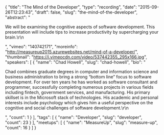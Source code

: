 {
  "title": "The Mind of the Developer",
  "type": "recording",
  "date": "2015-09-26T12:23:43",
  "draft": false,
  "slug": "the-mind-of-the-developer",
  "abstract": "<p>We will be examining the cognitive aspects of software development. This presentation will include tips to increase productivity by supercharging your brain.\r\n</p>",
  "vimeo": "140742171",
  "moreinfo": "http://measureup2015.azurewebsites.net/mind-of-a-developer/",
  "thumbnail": "https://i.vimeocdn.com/video/537442355_295x166.jpg",
  "speakers": [
    {
      "name": "Chad Howell",
      "slug": "chad-howell",
      "bio": "<p>Chad combines graduate degrees in computer and information science and business administration to bring a strong “bottom line” focus to software development.  For over ten years he has worked as software consultant and programmer, successfully completing numerous projects in various fields including fintech, government services, and manufacturing. His primary skillset is in the Microsoft stack of technologies. His academic and personal interests include psychology which gives him a useful perspective on the cognitive and social challenges of software development.\r\n</p>",
      "count": 1
    }
  ],
  "tags": [
    {
      "name": "Developer",
      "slug": "developer",
      "count": 23
    }
  ],
  "meetups": [
    {
      "name": "MeasureUp",
      "slug": "measure-up",
      "count": 16
    }
  ]
}